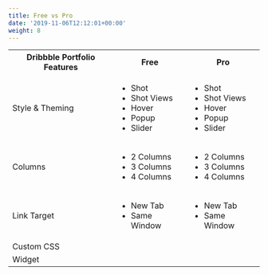 ```yaml
---
title: Free vs Pro
date: '2019-11-06T12:12:01+00:00'
weight: 8
---
```


<table class="free-vs-pro table table-responsive table-bordered">
<tbody>
<tr>
<th>Dribbble Portfolio Features</th>
<th>Free</th>
<th>Pro</th>
</tr>
<tr>
<td>Style &amp; Theming</td>
<td class="themes-list">
<ul>
<li><span class="fa fa-check"></span> Shot</li>
<li><span class="fa fa-times"></span> Shot Views</li>
<li><span class="fa fa-times"></span> Hover</li>
<li><span class="fa fa-times"></span> Popup</li>
<li><span class="fa fa-times"></span> Slider</li>
</ul>
</td>
<td class="themes-list">
<ul>
<li><span class="fa fa-check"></span> Shot</li>
<li><span class="fa fa-check"></span> Shot Views</li>
<li><span class="fa fa-check"></span> Hover</li>
<li><span class="fa fa-check"></span> Popup</li>
<li><span class="fa fa-check"></span> Slider</li>
</ul>
</td>
</tr>
<tr>
<td>Columns</td>
<td class="themes-list">
<ul>
<li><span class="fa fa-check"></span> 2 Columns</li>
<li><span class="fa fa-times"></span> 3 Columns</li>
<li><span class="fa fa-times"></span> 4 Columns</li>
</ul>
</td>
<td class="themes-list">
<ul>
<li><span class="fa fa-check"></span> 2 Columns</li>
<li><span class="fa fa-check"></span> 3 Columns</li>
<li><span class="fa fa-check"></span> 4 Columns</li>
</ul>
</td>
</tr>
<tr>
<td>Link Target</td>
<td class="themes-list">
<ul>
<li><span class="fa fa-check"></span> New Tab</li>
<li><span class="fa fa-check"></span> Same Window</li>
</ul>
</td>
<td class="themes-list">
<ul>
<li><span class="fa fa-check"></span> New Tab</li>
<li><span class="fa fa-check"></span> Same Window</li>
</ul>
</td>
</tr>
<tr>
<td>Custom CSS</td>
<td><span class="fa fa-check"></span></td>
<td><span class="fa fa-check"></span></td>
</tr>
<tr>
<td>Widget</td>
<td><span class="fa fa-times"></span></td>
<td><span class="fa fa-check"></span></td>
</tr>
</tbody>
</table>
